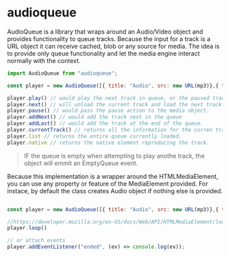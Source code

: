 # audioqueue
AudioQueue is a library that wraps around an Audio/Video object and provides functionality to queue tracks.
Because the input for a track is a URL object it can receive cached, blob or any source for media.
The idea is to provide only queue functionality and let the media engine interact normally with the context.

```javascript
import AudioQueue from "audioqueue";

const player = new AudioQueue([{ title: "Audio", src: new URL(mp3)},{ title: "Audio1", src: new URL(mp31)}]);

player.play() // would play the next track in queue, or the paused track currently loaded.
player.next() // will unload the current track and load the next track in the queue.
player.pause() // would pass the pause action to the media object.
player.addNext() // would add the track next in the queue
player.addLast() // would add the track at the end of the queue.
player.currentTrack() // returns all the information for the curren track.
player.list // returns the entire queue currently loaded.
player.native // returns the native element reproducing the track.
```
> IF the queue is empty when attempting to play anothe track, the object will emmit an EmptyQueue event.

Because this implementation is a wrapper around the HTMLMediaElement, you can use any property or feature of the MediaElement provided. For instace, by default the class creates Audio object if nothing else is provided.

```javascript

const player = new AudioQueue([{ title: "Audio", src: new URL(mp3)},{ title: "Audio1", src: new URL(mp31)}]);

//https://developer.mozilla.org/en-US/docs/Web/API/HTMLMediaElement/loop
player.loop() 

// or attach events 
player.addEventListener("ended", (ev) => console.log(ev));


```